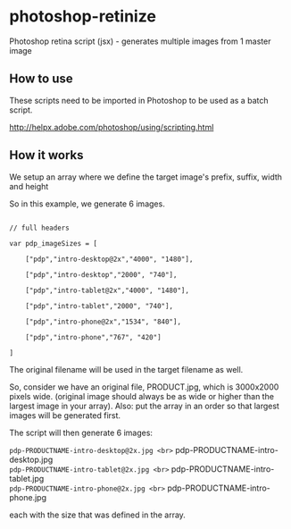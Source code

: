 photoshop-retinize
==================

Photoshop retina script (jsx) - generates multiple images from 1 master image

How to use
----------

These scripts need to be imported in Photoshop to be used as a batch script.

http://helpx.adobe.com/photoshop/using/scripting.html

How it works
------------
We setup an array where we define the target image's prefix, suffix, width and height

So in this example, we generate 6 images.

<pre><code>
// full headers<br>
var pdp_imageSizes = [<br>
    ["pdp","intro-desktop@2x","4000", "1480"],<br>
    ["pdp","intro-desktop","2000", "740"],<br>
    ["pdp","intro-tablet@2x","4000", "1480"],<br>
    ["pdp","intro-tablet","2000", "740"],<br>
    ["pdp","intro-phone@2x","1534", "840"],<br>
    ["pdp","intro-phone","767", "420"]<br>
]
</code></pre>

The original filename will be used in the target filename as well.

So, consider we have an original file, PRODUCT.jpg, which is 3000x2000 pixels wide. (original image should always be as wide or higher than the largest image in your array).
Also: put the array in an order so that largest images will be generated first.

The script will then generate 6 images:

` pdp-PRODUCTNAME-intro-desktop@2x.jpg <br>
` pdp-PRODUCTNAME-intro-desktop.jpg <br>
` pdp-PRODUCTNAME-intro-tablet@2x.jpg <br>
` pdp-PRODUCTNAME-intro-tablet.jpg <br>
` pdp-PRODUCTNAME-intro-phone@2x.jpg <br>
` pdp-PRODUCTNAME-intro-phone.jpg <br>

each with the size that was defined in the array.


